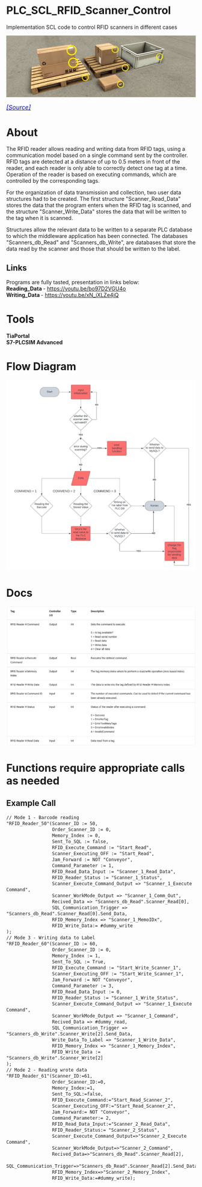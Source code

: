 # PLC_SCL_RFID_Scanner_Control
Implementation SCL code to control RFID scanners in different cases  

![FactoryIO Baner](images/Banner.jpg)

<p align="left">
  <a href="https://docs.factoryio.com/manual/parts/sensors/#rfid-reader">
    <i><font color="blue" size="3">[Source]</font></i>
  </a>
</p>

# About

The RFID reader allows reading and writing data from RFID tags, using a communication model based on a single command sent by the controller. RFID tags are detected at a distance of up to 0.5 meters in front of the reader, and each reader is only able to correctly detect one tag at a time. Operation of the reader is based on executing commands, which are controlled by the corresponding tags. <br>

For the organization of data transmission and collection, two user data structures had to be created. The first structure "Scanner_Read_Data" stores the data that the program enters when the RFID tag is scanned, and the structure "Scanner_Write_Data" stores the data that will be written to the tag when it is scanned. <br>

Structures allow the relevant data to be written to a separate PLC database to which the middleware application has been connected. The databases "Scanners_db_Read" and "Scanners_db_Write", are databases that store the data read by the scanner and those that should be written to the label. <br>

## Links
Programs are fully tasted, presentation in links below: <br>
<strong> Reading_Data </strong> - https://youtu.be/bo97D2VGU4o <br>
<strong> Writing_Data </strong> - https://youtu.be/xN_iXLZe4jQ <br>

# Tools

<strong> TiaPortal </strong> <br>
<strong> S7-PLCSIM Advanced </strong>

# Flow Diagram

<img src="images/Flow_Chart.jpeg" alt="Flow_Diagram" width="800"/>

# Docs

<img src="images/Docs.png" alt="Flow_Diagram" width="800"/>

# Functions require appropriate calls as needed 
## Example Call 

```SCL
// Mode 1 - Barcode reading
"RFID_Reader_50"(Scanner_ID := 50,
                 Order_Scanner_ID := 0,
                 Memory_Index := 0,
                 Sent_To_SQL := false,
                 RFID_Execute_Command := "Start_Read",
                 Scanner_Executing_OFF := "Start_Read",
                 Jam_Forward := NOT "Conveyor",
                 Command_Parameter := 1,
                 RFID_Read_Data_Input := "Scanner_1_Read_Data",
                 RFID_Reader_Status := "Scanner_1_Status",
                 Scanner_Execute_Command_Output => "Scanner_1_Execute Command",
                 Scanner_WorkMode_Output => "Scanner_1_Comm_Out",
                 Recived_Data => "Scanners_db_Read".Scanner_Read[0],
                 SQL_Communication_Trigger => "Scanners_db_Read".Scanner_Read[0].Send_Data,
                 RFID_Memory_Index => "Scanner_1_MemoIDx",
                 RFID_Write_Data:= #dummy_write
);
// Mode 3 - Writing data to Label
"RFID_Reader_60"(Scanner_ID := 60,
                 Order_Scanner_ID := 0,
                 Memory_Index := 1,
                 Sent_To_SQL := True,
                 RFID_Execute_Command := "Start_Write_Scanner_1",
                 Scanner_Executing_OFF := "Start_Write_Scanner_1",
                 Jam_Forward := NOT "Conveyor",
                 Command_Parameter := 3,
                 RFID_Read_Data_Input := 0,
                 RFID_Reader_Status := "Scanner_1_Write_Status",
                 Scanner_Execute_Command_Output => "Scanner_1_Execute Command",
                 Scanner_WorkMode_Output => "Scanner_1_Command",
                 Recived_Data => #dummy_read,
                 SQL_Communication_Trigger => "Scanners_db_Write".Scanner_Write[2].Send_Data,
                 Write_Data_To_Label => "Scanner_1_Write_Data",
                 RFID_Memory_Index => "Scanner_1_Memory_Index",
                 RFID_Write_Data := "Scanners_db_Write".Scanner_Write[2]
);
// Mode 2 - Reading wrote data
"RFID_Reader_61"(Scanner_ID:=61,
                 Order_Scanner_ID:=0,
                 Memory_Index:=1,
                 Sent_To_SQL:=false,
                 RFID_Execute_Command:="Start_Read_Scanner_2",
                 Scanner_Executing_OFF:="Start_Read_Scanner_2",
                 Jam_Forward:= NOT "Conveyor",
                 Command_Parameter:= 2,
                 RFID_Read_Data_Input:="Scanner_2_Read_Data",
                 RFID_Reader_Status:= "Scanner_2_Status",
                 Scanner_Execute_Command_Output=>"Scanner_2_Execute Command",
                 Scanner_WorkMode_Output=>"Scanner_2_Command",
                 Recived_Data=>"Scanners_db_Read".Scanner_Read[2],
                 SQL_Communication_Trigger=>"Scanners_db_Read".Scanner_Read[2].Send_Data,
                 RFID_Memory_Index=>"Scanner_2_Memory_Index",
                 RFID_Write_Data:=#dummy_write);


